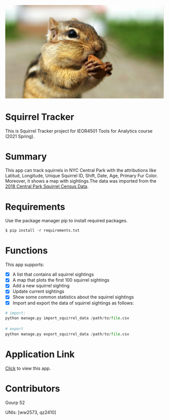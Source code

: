 ![image](https://github.com/Wen-Wen-Columbia/Squirrel_Tracker/blob/master/sightings/image/Welcome.jpg)

# Squirrel Tracker
This is Squirrel Tracker project for IEOR4501 Tools for Analytics course (2021 Spring).

# Summary
This app can track squirrels in NYC Central Park with the attributions like Latitud, Longitude, Unique Squirrel ID, Shift, Date, Age, Primary Fur Color. Moreover, it shows a map with sightings.The data was imported from the [2018 Central Park Squirrel Census Data](https://data.cityofnewyork.us/api/views/vfnx-vebw/rows.csv).

# Requirements
Use the package manager pip to install required packages.
```python
$ pip install -r requirements.txt
```

# Functions
This app supports:
- [x] A list that contains all squirrel sightings
- [x] A map that plots the first 100 squirrel sightings
- [x] Add a new squirrel sighting
- [x] Update current sightings
- [x] Show some common statistics about the squirrel sightings
- [x] Import and export the data of squirrel sightings as follows:
```python
# import:
python manage.py import_squirrel_data /path/to/file.csv

# export
python manage.py export_squirrel_data /path/to/file.csv
```

# Application Link
[Click](https://adept-crossing-309006.et.r.appspot.com/) to view this app.

# Contributors
Gourp 52

UNIs: [ww2573, qz2410]
